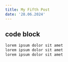 ```yaml
---
title: My Fifth Post
date: '28.06.2024'
---
```


## code block

```python
lorem ipsum dolor sit amet
lorem ipsum dolor sit amet
lorem ipsum dolor sit amet
```
